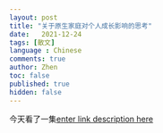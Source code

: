 ```yaml
---
layout: post
title: "关于原生家庭对个人成长影响的思考"
date:   2021-12-24
tags: [散文]
language : Chinese
comments: true
author: Zhen
toc: false
published: true
hidden: false
---
```

今天看了一集[enter link description here](https://www.youtube.com/watch?v=WkwV0bOtiJI)
<!--stackedit_data:
eyJoaXN0b3J5IjpbNDg0Nzg4MTg1XX0=
-->